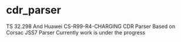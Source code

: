 # cdr_parser
TS 32.298 And Huawei CS-R99-R4-CHARGING CDR Parser Based on Corsac JSS7 Parser 
Currently work is under the progress